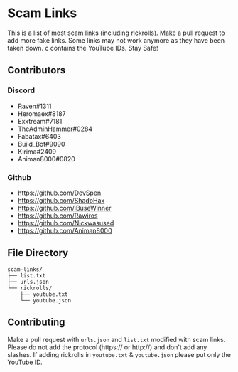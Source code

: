 # Scam Links
This is a list of most scam links (including rickrolls). Make a pull request to add more fake links. Some links may not work anymore as they have been taken down. c contains the YouTube IDs. Stay Safe!

## Contributors
### Discord
 - Raven#1311
 - Heromaex#8187
 - Exxtream#7181
 - TheAdminHammer#0284
 - Fabatax#6403
 - Build_Bot#9090
 - Kirima#2409
 - Animan8000#0820
### Github
 - https://github.com/DevSpen
 - https://github.com/ShadoHax
 - https://github.com/iBuseWinner
 - https://github.com/Rawiros
 - https://github.com/Nickwasused
 - https://github.com/Animan8000
## File Directory

```
scam-links/
├── list.txt
├── urls.json
└── rickrolls/
    ├── youtube.txt
    └── youtube.json
```

## Contributing

Make a pull request with `urls.json` and `list.txt` modified with scam links. Please do not add the protocol (https:// or http://) and don't add any slashes. If adding rickrolls in `youtube.txt` & `youtube.json` please put only the YouTube ID.
